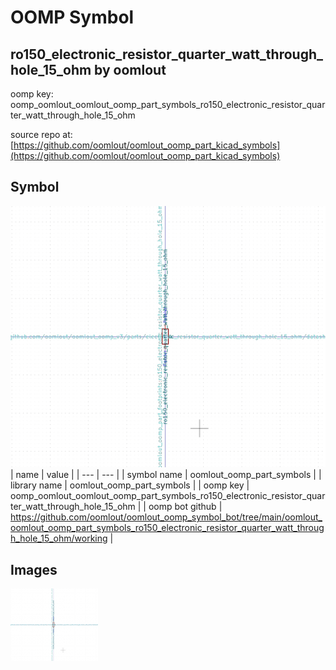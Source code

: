 # OOMP Symbol  
## ro150_electronic_resistor_quarter_watt_through_hole_15_ohm  by oomlout  
  
oomp key: oomp_oomlout_oomlout_oomp_part_symbols_ro150_electronic_resistor_quarter_watt_through_hole_15_ohm  
  
source repo at: [https://github.com/oomlout/oomlout_oomp_part_kicad_symbols](https://github.com/oomlout/oomlout_oomp_part_kicad_symbols)  
## Symbol  
  
[![working.png](working_600.png)](working.png)  
| name | value | 
| --- | --- | 
| symbol name | oomlout_oomp_part_symbols | 
| library name | oomlout_oomp_part_symbols | 
| oomp key | oomp_oomlout_oomlout_oomp_part_symbols_ro150_electronic_resistor_quarter_watt_through_hole_15_ohm | 
| oomp bot github | https://github.com/oomlout/oomlout_oomp_symbol_bot/tree/main/oomlout_oomlout_oomp_part_symbols_ro150_electronic_resistor_quarter_watt_through_hole_15_ohm/working | 
## Images  
  
[![working.png](working_140.png)](working.png)  
